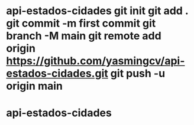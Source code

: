 # api-estados-cidades git init git add . git commit -m first commit git branch -M main git remote add origin https://github.com/yasmingcv/api-estados-cidades.git git push -u origin main
# api-estados-cidades
